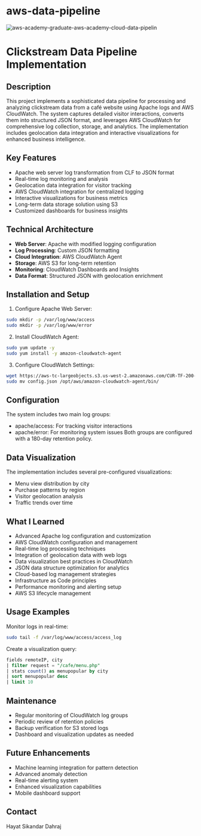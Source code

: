 # aws-data-pipeline
![aws-academy-graduate-aws-academy-cloud-data-pipelin](https://github.com/user-attachments/assets/89b12513-24b7-4c99-b2b7-3454dad384f7)


# Clickstream Data Pipeline Implementation

## Description
This project implements a sophisticated data pipeline for processing and analyzing clickstream data from a café website using Apache logs and AWS CloudWatch. The system captures detailed visitor interactions, converts them into structured JSON format, and leverages AWS CloudWatch for comprehensive log collection, storage, and analytics. The implementation includes geolocation data integration and interactive visualizations for enhanced business intelligence.

## Key Features
- Apache web server log transformation from CLF to JSON format
- Real-time log monitoring and analysis
- Geolocation data integration for visitor tracking
- AWS CloudWatch integration for centralized logging
- Interactive visualizations for business metrics
- Long-term data storage solution using S3
- Customized dashboards for business insights

## Technical Architecture
- **Web Server**: Apache with modified logging configuration
- **Log Processing**: Custom JSON formatting
- **Cloud Integration**: AWS CloudWatch Agent
- **Storage**: AWS S3 for long-term retention
- **Monitoring**: CloudWatch Dashboards and Insights
- **Data Format**: Structured JSON with geolocation enrichment

## Installation and Setup
1. Configure Apache Web Server:
```bash
sudo mkdir -p /var/log/www/access
sudo mkdir -p /var/log/www/error
```

2. Install CloudWatch Agent:
```bash
sudo yum update -y
sudo yum install -y amazon-cloudwatch-agent
```

3. Configure CloudWatch Settings:
```bash
wget https://aws-tc-largeobjects.s3.us-west-2.amazonaws.com/CUR-TF-200-
sudo mv config.json /opt/aws/amazon-cloudwatch-agent/bin/
```

## Configuration
The system includes two main log groups:
- apache/access: For tracking visitor interactions
- apache/error: For monitoring system issues
Both groups are configured with a 180-day retention policy.

## Data Visualization
The implementation includes several pre-configured visualizations:
- Menu view distribution by city
- Purchase patterns by region
- Visitor geolocation analysis
- Traffic trends over time

## What I Learned
- Advanced Apache log configuration and customization
- AWS CloudWatch configuration and management
- Real-time log processing techniques
- Integration of geolocation data with web logs
- Data visualization best practices in CloudWatch
- JSON data structure optimization for analytics
- Cloud-based log management strategies
- Infrastructure as Code principles
- Performance monitoring and alerting setup
- AWS S3 lifecycle management

## Usage Examples
Monitor logs in real-time:
```bash
sudo tail -f /var/log/www/access/access_log
```

Create a visualization query:
```sql
fields remoteIP, city
| filter request = "/cafe/menu.php"
| stats count() as menupopular by city
| sort menupopular desc
| limit 10
```

## Maintenance
- Regular monitoring of CloudWatch log groups
- Periodic review of retention policies
- Backup verification for S3 stored logs
- Dashboard and visualization updates as needed

## Future Enhancements
- Machine learning integration for pattern detection
- Advanced anomaly detection
- Real-time alerting system
- Enhanced visualization capabilities
- Mobile dashboard support



## Contact
Hayat Sikandar Dahraj
